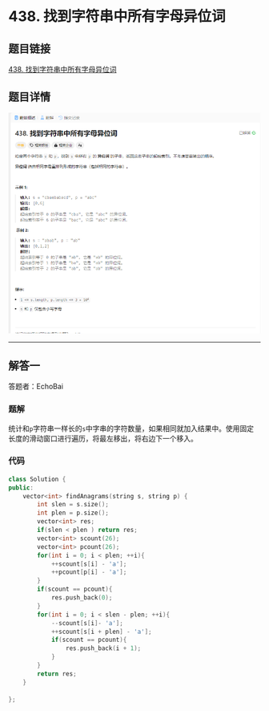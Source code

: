 # 438. 找到字符串中所有字母异位词
## 题目链接  
[438. 找到字符串中所有字母异位词](https://leetcode.cn/problems/find-all-anagrams-in-a-string/description/?envType=study-plan-v2&envId=top-100-liked)
## 题目详情
![题目图片](Img/438.png)

***
## 解答一
答题者：EchoBai

### 题解
统计和`p`字符串一样长的`s`中字串的字符数量，如果相同就加入结果中。使用固定长度的滑动窗口进行遍历，将最左移出，将右边下一个移入。

### 代码
``` cpp
class Solution {
public:
    vector<int> findAnagrams(string s, string p) {
        int slen = s.size();
        int plen = p.size();
        vector<int> res;
        if(slen < plen ) return res;
        vector<int> scount(26);
        vector<int> pcount(26);
        for(int i = 0; i < plen; ++i){
            ++scount[s[i] - 'a'];
            ++pcount[p[i] - 'a'];
        }
        if(scount == pcount){
            res.push_back(0);
        }
        for(int i = 0; i < slen - plen; ++i){
            --scount[s[i]- 'a'];
            ++scount[s[i + plen] - 'a'];
            if(scount == pcount){
                res.push_back(i + 1);
            }
        }
        return res;
    }
    
};
```


